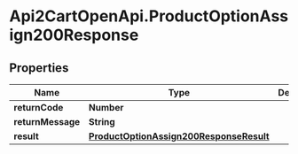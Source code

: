 # Api2CartOpenApi.ProductOptionAssign200Response

## Properties

Name | Type | Description | Notes
------------ | ------------- | ------------- | -------------
**returnCode** | **Number** |  | [optional] 
**returnMessage** | **String** |  | [optional] 
**result** | [**ProductOptionAssign200ResponseResult**](ProductOptionAssign200ResponseResult.md) |  | [optional] 


